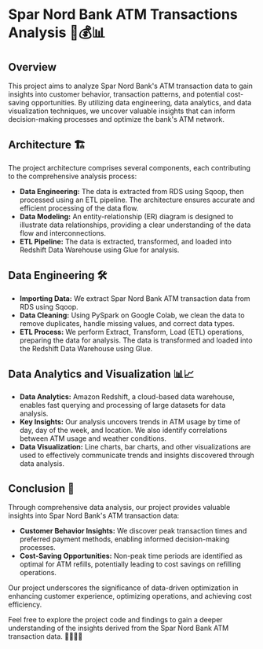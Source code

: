 # Spar Nord Bank ATM Transactions Analysis 🏦💰📊

## Overview

This project aims to analyze Spar Nord Bank's ATM transaction data to gain insights into customer behavior, transaction patterns, and potential cost-saving opportunities. By utilizing data engineering, data analytics, and data visualization techniques, we uncover valuable insights that can inform decision-making processes and optimize the bank's ATM network.

## Architecture 🏗️

The project architecture comprises several components, each contributing to the comprehensive analysis process:

- **Data Engineering:** The data is extracted from RDS using Sqoop, then processed using an ETL pipeline. The architecture ensures accurate and efficient processing of the data flow.
- **Data Modeling:** An entity-relationship (ER) diagram is designed to illustrate data relationships, providing a clear understanding of the data flow and interconnections.
- **ETL Pipeline:** The data is extracted, transformed, and loaded into Redshift Data Warehouse using Glue for analysis.

## Data Engineering 🛠️

- **Importing Data:** We extract Spar Nord Bank ATM transaction data from RDS using Sqoop.
- **Data Cleaning:** Using PySpark on Google Colab, we clean the data to remove duplicates, handle missing values, and correct data types.
- **ETL Process:** We perform Extract, Transform, Load (ETL) operations, preparing the data for analysis. The data is transformed and loaded into the Redshift Data Warehouse using Glue.

## Data Analytics and Visualization 📊📈

- **Data Analytics:** Amazon Redshift, a cloud-based data warehouse, enables fast querying and processing of large datasets for data analysis.
- **Key Insights:** Our analysis uncovers trends in ATM usage by time of day, day of the week, and location. We also identify correlations between ATM usage and weather conditions.
- **Data Visualization:** Line charts, bar charts, and other visualizations are used to effectively communicate trends and insights discovered through data analysis.

## Conclusion 🎉

Through comprehensive data analysis, our project provides valuable insights into Spar Nord Bank's ATM transaction data:

- **Customer Behavior Insights:** We discover peak transaction times and preferred payment methods, enabling informed decision-making processes.
- **Cost-Saving Opportunities:** Non-peak time periods are identified as optimal for ATM refills, potentially leading to cost savings on refilling operations.
  
Our project underscores the significance of data-driven optimization in enhancing customer experience, optimizing operations, and achieving cost efficiency.

Feel free to explore the project code and findings to gain a deeper understanding of the insights derived from the Spar Nord Bank ATM transaction data. 👩‍💻👨‍💻

